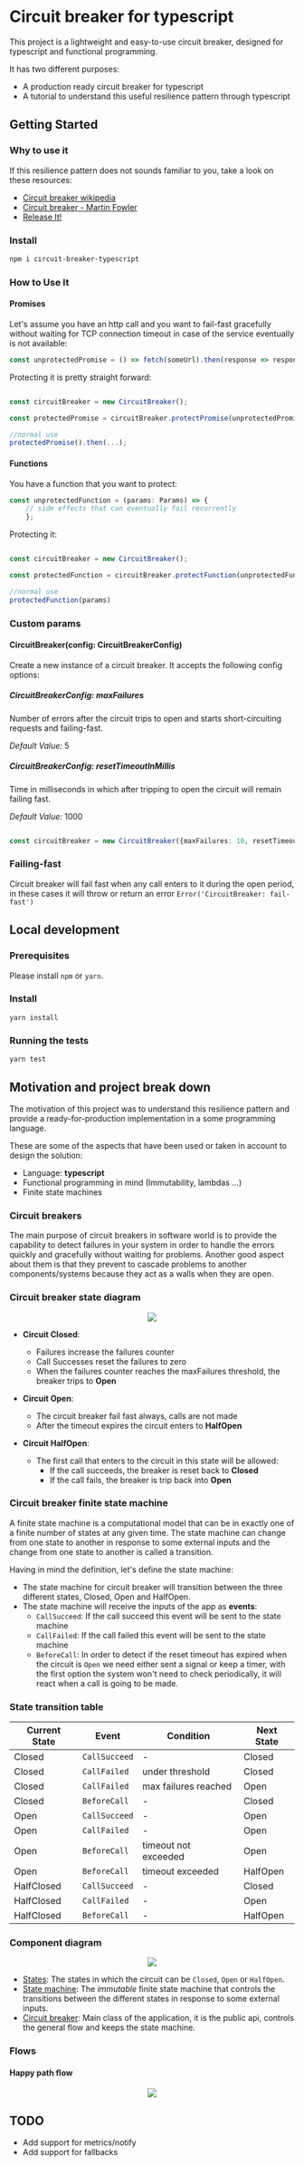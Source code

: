 # Circuit breaker for typescript

This project is a lightweight and easy-to-use circuit breaker, designed for typescript and functional programming.

It has two different purposes:
- A production ready circuit breaker for typescript
- A tutorial to understand this useful resilience pattern through typescript

## Getting Started

### Why to use it

If this resilience pattern does not sounds familiar to you, take a look on these resources:
- [Circuit breaker wikipedia](https://en.wikipedia.org/wiki/Circuit_breaker_design_pattern)
- [Circuit breaker - Martin Fowler](https://martinfowler.com/bliki/CircuitBreaker.html)
- [Release It!](https://pragprog.com/book/mnee2/release-it-second-edition)

### Install

```bash
npm i circuit-breaker-typescript
```

### How to Use It

#### Promises
Let's assume you have an http call and you want to fail-fast gracefully without waiting for TCP connection timeout in
 case of the service eventually is not available:
```typescript
const unprotectedPromise = () => fetch(someUrl).then(response => response.json());
```

Protecting it is pretty straight forward:
```typescript

const circuitBreaker = new CircuitBreaker();

const protectedPromise = circuitBreaker.protectPromise(unprotectedPromise);

//normal use
protectedPromise().then(...);
```

#### Functions
You have a function that you want to protect:
```typescript
const unprotectedFunction = (params: Params) => { 
    // side effects that can eventually fail recurrently 
    };
```

Protecting it:
```typescript

const circuitBreaker = new CircuitBreaker();

const protectedFunction = circuitBreaker.protectFunction(unprotectedFunction);

//normal use
protectedFunction(params)
```

### Custom params

#### CircuitBreaker(config: CircuitBreakerConfig)

Create a new instance of a circuit breaker. It accepts the following config options:

##### CircuitBreakerConfig: maxFailures

Number of errors after the circuit trips to open and starts short-circuiting requests and failing-fast.

*Default Value:* 5

##### CircuitBreakerConfig: resetTimeoutInMillis

Time in milliseconds in which after tripping to open the circuit will remain failing fast.

*Default Value:* 1000

```typescript

const circuitBreaker = new CircuitBreaker({maxFailures: 10, resetTimeoutInMillis: 10000});
````

### Failing-fast

Circuit breaker will fail fast when any call enters to it during the open period, in these cases it will throw or return
an error `Error('CircuitBreaker: fail-fast')`

## Local development

### Prerequisites

Please install `npm` or `yarn`.

### Install 

`yarn install`

### Running the tests

`yarn test`

## Motivation and project break down

The motivation of this project was to understand this resilience pattern and provide a ready-for-production 
implementation in a some programming language. 

These are some of the aspects that have been used or taken in account to design the solution:

- Language: **typescript**
- Functional programming in mind (Immutability, lambdas ...)
- Finite state machines
 
 
### Circuit breakers

The main purpose of circuit breakers in software world is to provide the capability to detect failures in your system
 in order to handle the errors quickly and gracefully without waiting for problems. Another good aspect 
 about them is that they prevent to cascade problems to another components/systems because they act as a walls when 
 they are open.
 
### Circuit breaker state diagram

<p align="center">
  <img src="misc/state-diagram.png">
</p>

- **Circuit Closed**: 
    - Failures increase the failures counter
    - Call Successes reset the failures to zero
    - When the failures counter reaches the maxFailures threshold, the breaker trips to **Open**
    
- **Circuit Open**: 
    - The circuit breaker fail fast always, calls are not made
    - After the timeout expires the circuit enters to **HalfOpen**
    
- **Circuit HalfOpen**: 
    - The first call that enters to the circuit in this state will be allowed:
        - If the call succeeds, the breaker is reset back to **Closed**
        - If the call fails, the breaker is trip back into **Open**

### Circuit breaker finite state machine

A finite state machine is a computational model that can be in exactly one of a finite number of states at 
any given time. The state machine can change from one state to another in response to some external inputs and the 
change from one state to another is called a transition. 

Having in mind the definition, let's define the state machine:
 
- The state machine for circuit breaker will transition between the three different states, Closed, Open and HalfOpen.
- The state machine will receive the inputs of the app as **events**: 
    - `CallSucceed`: If the call succeed this event will be sent to the state machine
    - `CallFailed`: If the call failed this event will be sent to the state machine
    - `BeforeCall`: In order to detect if the reset timeout has expired when the circuit is `Open` we need either 
    sent a signal or keep a timer, with the first option the system won't need to check periodically, it will react 
    when a call is going to be made.

### State transition table

| Current State    | Event            | Condition            | Next State      |      
| ---------------- | ---------------- | -------------------- | ----------------| 
| Closed           | `CallSucceed`    | -                    | Closed          |
| Closed           | `CallFailed`     | under threshold      | Closed          |
| Closed           | `CallFailed`     | max failures reached | Open            |
| Closed           | `BeforeCall`     | -                    | Closed          |
| Open             | `CallSucceed`    | -                    | Open            |
| Open             | `CallFailed`     | -                    | Open            |
| Open             | `BeforeCall`     | timeout not exceeded | Open            |
| Open             | `BeforeCall`     | timeout exceeded     | HalfOpen        |
| HalfClosed       | `CallSucceed`    | -                    | Closed          |
| HalfClosed       | `CallFailed`     | -                    | Open            |
| HalfClosed       | `BeforeCall`     | -                    | HalfOpen        |

### Component diagram

<p align="center">
  <img src="misc/class-diagram.png">
</p>

- [States](src/state-machine/states.ts): The states in which the circuit can be `Closed`, `Open` or 
`HalfOpen`.
- [State machine](src/state-machine/state-machine.ts): The *immutable* finite state machine that controls the 
transitions between the different states in response to some external inputs.
- [Circuit breaker](src/circuit-breaker.ts): Main class of the application, it is the public api, controls the general 
flow and keeps the state machine.

### Flows

#### Happy path flow 
<p align="center">
  <img src="misc/non-failing-case-diagram.png">
</p>


## TODO

- Add support for metrics/notify
- Add support for fallbacks 


